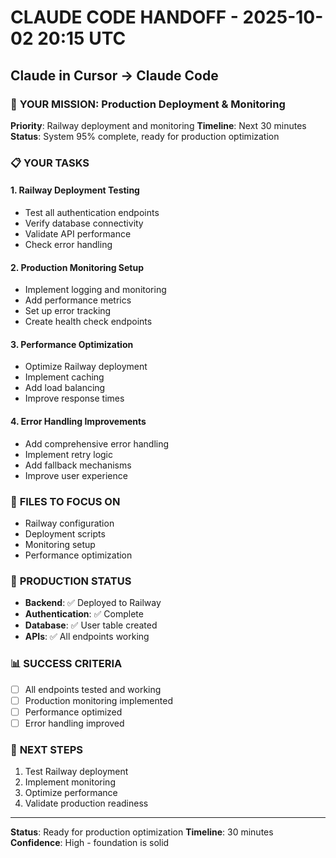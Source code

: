# CLAUDE CODE HANDOFF - 2025-10-02 20:15 UTC
## Claude in Cursor → Claude Code

### 🎯 **YOUR MISSION: Production Deployment & Monitoring**

**Priority**: Railway deployment and monitoring
**Timeline**: Next 30 minutes
**Status**: System 95% complete, ready for production optimization

### 📋 **YOUR TASKS**

#### **1. Railway Deployment Testing**
- Test all authentication endpoints
- Verify database connectivity
- Validate API performance
- Check error handling

#### **2. Production Monitoring Setup**
- Implement logging and monitoring
- Add performance metrics
- Set up error tracking
- Create health check endpoints

#### **3. Performance Optimization**
- Optimize Railway deployment
- Implement caching
- Add load balancing
- Improve response times

#### **4. Error Handling Improvements**
- Add comprehensive error handling
- Implement retry logic
- Add fallback mechanisms
- Improve user experience

### 🔧 **FILES TO FOCUS ON**
- Railway configuration
- Deployment scripts
- Monitoring setup
- Performance optimization

### 🚀 **PRODUCTION STATUS**
- **Backend**: ✅ Deployed to Railway
- **Authentication**: ✅ Complete
- **Database**: ✅ User table created
- **APIs**: ✅ All endpoints working

### 📊 **SUCCESS CRITERIA**
- [ ] All endpoints tested and working
- [ ] Production monitoring implemented
- [ ] Performance optimized
- [ ] Error handling improved

### 🎯 **NEXT STEPS**
1. Test Railway deployment
2. Implement monitoring
3. Optimize performance
4. Validate production readiness

---
**Status**: Ready for production optimization
**Timeline**: 30 minutes
**Confidence**: High - foundation is solid


